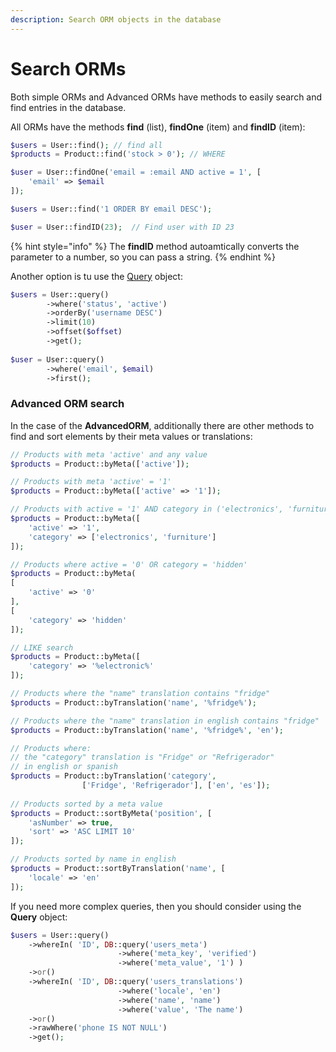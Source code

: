 ```yaml
---
description: Search ORM objects in the database
---
```


# Search ORMs

Both simple ORMs and Advanced ORMs have methods to easily search and find entries in the database.

All ORMs have the methods **find** (list), **findOne** (item) and **findID** (item):

```php
$users = User::find(); // find all
$products = Product::find('stock > 0'); // WHERE

$user = User::findOne('email = :email AND active = 1', [
    'email' => $email
]);

$users = User::find('1 ORDER BY email DESC');

$user = User::findID(23);  // Find user with ID 23
```

{% hint style="info" %}
The **findID** method autoamtically converts the parameter to a number, so you can pass a string.
{% endhint %}

Another option is tu use the [Query](../database/query.md) object:

```php
$users = User::query()
        ->where('status', 'active')
        ->orderBy('username DESC')
        ->limit(10)
        ->offset($offset)
        ->get();
        
$user = User::query()
        ->where('email', $email)
        ->first();
```

### Advanced ORM search

In the case of the **AdvancedORM**, additionally there are other methods to find and sort elements by their meta values or translations:

```php
// Products with meta 'active' and any value
$products = Product::byMeta(['active']);

// Products with meta 'active' = '1'
$products = Product::byMeta(['active' => '1']);

// Products with active = '1' AND category in ('electronics', 'furniture')
$products = Product::byMeta([
    'active' => '1',
    'category' => ['electronics', 'furniture']
]);

// Products where active = '0' OR category = 'hidden'
$products = Product::byMeta(
[
    'active' => '0'
], 
[
    'category' => 'hidden'
]);

// LIKE search
$products = Product::byMeta([
    'category' => '%electronic%'
]);

// Products where the "name" translation contains "fridge"
$products = Product::byTranslation('name', '%fridge%');

// Products where the "name" translation in english contains "fridge"
$products = Product::byTranslation('name', '%fridge%', 'en');

// Products where:
// the "category" translation is "Fridge" or "Refrigerador"
// in english or spanish
$products = Product::byTranslation('category', 
                ['Fridge', 'Refrigerador'], ['en', 'es']);
                
// Products sorted by a meta value
$products = Product::sortByMeta('position', [
    'asNumber' => true,
    'sort' => 'ASC LIMIT 10'
]);

// Products sorted by name in english
$products = Product::sortByTranslation('name', [
    'locale' => 'en'
]);
```

If you need more complex queries, then you should consider using the **Query** object:

```php
$users = User::query()
    ->whereIn( 'ID', DB::query('users_meta')
                        ->where('meta_key', 'verified')
                        ->where('meta_value', '1') )
    ->or()
    ->whereIn( 'ID', DB::query('users_translations')
                        ->where('locale', 'en')
                        ->where('name', 'name')
                        ->where('value', 'The name')
    ->or()
    ->rawWhere('phone IS NOT NULL')
    ->get();
```
